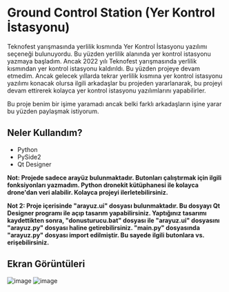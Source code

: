 # Ground Control Station (Yer Kontrol İstasyonu)

Teknofest yarışmasında yerlilik kısmında Yer Kontrol İstasyonu yazılımı seçeneği bulunuyordu. Bu yüzden yerlilik alanında yer kontrol istasyonu yazmaya başladım. Ancak 2022 yılı Teknofest yarışmasında yerlilik kısmından yer kontrol istasyonu kaldırıldı. Bu yüzden projeye devam etmedim. Ancak gelecek yıllarda tekrar yerlilik kısmına yer kontrol istasyonu yazılımı konacak olursa ilgili arkadaşlar bu projeden yararlanarak, bu projeyi devam ettirerek kolayca yer kontrol istasyonu yazılımlarını yapabilirler. 

Bu proje benim bir işime yaramadı ancak belki farklı arkadaşların işine yarar bu yüzden paylaşmak istiyorum.

## Neler Kullandım?
- Python
- PySide2
- Qt Designer

**Not: Projede sadece arayüz bulunmaktadır. Butonları çalıştırmak için ilgili fonksiyonları yazmadım. Python dronekit kütüphanesi ile kolayca drone'dan veri alabilir. Kolayca projeyi ilerletebilirsiniz.**

**Not 2: Proje içerisinde "arayuz.ui" dosyası bulunmaktadır. Bu dosyayı Qt Designer programı ile açıp tasarım yapabilirsiniz. Yaptığınız tasarımı kaydettikten sonra, "donusturucu.bat" dosyası ile "arayuz.ui" dosyasını "arayuz.py" dosyası haline getirebilirsiniz. "main.py" dosyasında "arayuz.py" dosyası import edilmiştir. Bu sayede ilgili butonlara vs. erişebilirsiniz.**

## Ekran Görüntüleri
![image](https://user-images.githubusercontent.com/14194362/149814052-2be0c050-f225-4a9d-a09d-521fde467db8.png)
![image](https://user-images.githubusercontent.com/14194362/149814123-807695e1-1a7d-493f-bf46-659d66fe493f.png)
